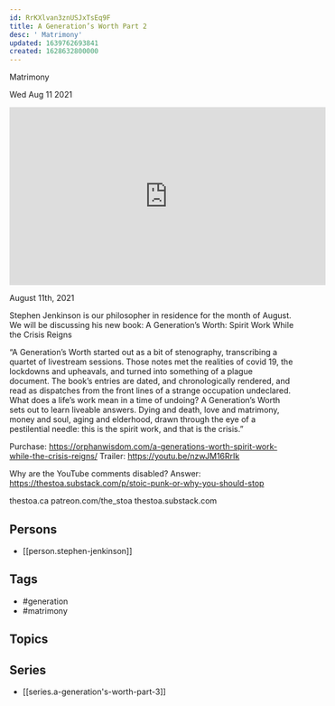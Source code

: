 ```yaml
---
id: RrKXlvan3znUSJxTsEq9F
title: A Generation’s Worth Part 2
desc: ' Matrimony'
updated: 1639762693841
created: 1628632800000
---
```



 Matrimony

Wed Aug 11 2021

<iframe width="560" height="315" src="https://www.youtube.com/embed/HmKa4lbSBrs" title="A Generation’s Worth Part 2: Matrimony w/ Stephen Jenkinson" frameborder="0" allow="accelerometer; autoplay; clipboard-write; encrypted-media; gyroscope; picture-in-picture" allowfullscreen ></iframe>

August 11th, 2021

Stephen Jenkinson is our philosopher in residence for the month of August. We will be discussing his new book: A Generation’s Worth: Spirit Work While the Crisis Reigns

“A Generation’s Worth started out as a bit of stenography, transcribing a quartet of livestream sessions. Those notes met the realities of covid 19, the lockdowns and upheavals, and turned into something of a plague document. The book’s entries are dated, and chronologically rendered, and read as dispatches from the front lines of a strange occupation undeclared. What does a life’s work mean in a time of undoing? A Generation’s Worth sets out to learn liveable answers. Dying and death, love and matrimony, money and soul, aging and elderhood, drawn through the eye of a pestilential needle: this is the spirit work, and that is the crisis.”

Purchase: https://orphanwisdom.com/a-generations-worth-spirit-work-while-the-crisis-reigns/
Trailer: https://youtu.be/nzwJM16RrIk

Why are the YouTube comments disabled? Answer:  https://thestoa.substack.com/p/stoic-punk-or-why-you-should-stop

thestoa.ca
patreon.com/the_stoa
thestoa.substack.com

## Persons

- [[person.stephen-jenkinson]]

## Tags

- #generation
- #matrimony

## Topics



## Series

- [[series.a-generation's-worth-part-3]]

